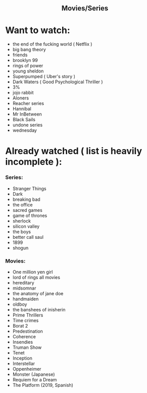 <h2 align="center">Movies/Series</h2>

# Want to watch:

- the end of the fucking world ( Netflix )
- big bang theory
- friends
- brooklyn 99
- rings of power
- young sheldon
- Superpumped ( Uber's story )
- Dark Waters ( Good Psychological Thriller )
- 3%
- jojo rabbit
- Aloners
- Reacher series
- Hannibal
- Mr InBetween
- Black Sails
- undone series
- wednesday

# Already watched ( list is heavily incomplete ):

### Series:

- Stranger Things
- Dark
- breaking bad
- the office
- sacred games
- game of thrones
- sherlock
- silicon valley
- the boys
- better call saul
- 1899
- shogun

### Movies:

- One million yen girl
- lord of rings all movies
- hereditary
- midsomnar
- the anatomy of jane doe
- handmaiden
- oldboy
- the banshees of inisherin
- Prime Thrillers
- Time crimes
- Borat 2
- Predestination
- Coherence
- Insendies
- Truman Show
- Tenet
- Inception
- Interstellar
- Oppenheimer
- Monster (Japanese)
- Requiem for a Dream
- The Platform (2019, Spanish)
